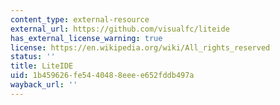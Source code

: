 ```yaml
---
content_type: external-resource
external_url: https://github.com/visualfc/liteide
has_external_license_warning: true
license: https://en.wikipedia.org/wiki/All_rights_reserved
status: ''
title: LiteIDE
uid: 1b459626-fe54-4048-8eee-e652fddb497a
wayback_url: ''
---
```

